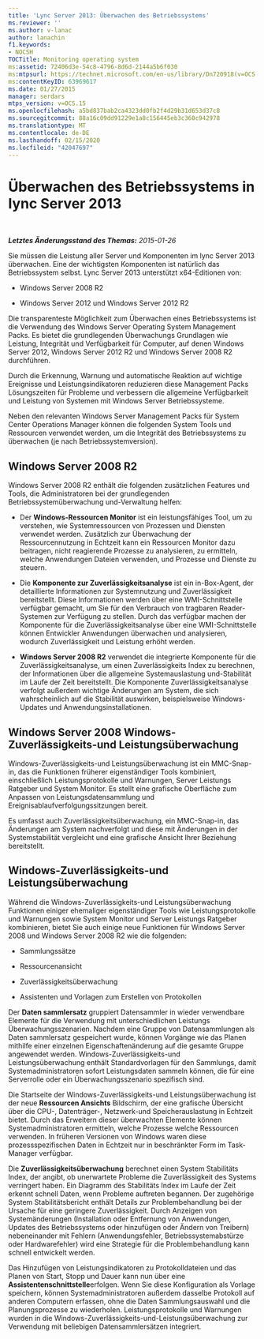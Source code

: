 ```yaml
---
title: 'Lync Server 2013: Überwachen des Betriebssystems'
ms.reviewer: ''
ms.author: v-lanac
author: lanachin
f1.keywords:
- NOCSH
TOCTitle: Monitoring operating system
ms:assetid: 72406d3e-54c8-4796-8d6d-2144a5b6f030
ms:mtpsurl: https://technet.microsoft.com/en-us/library/Dn720918(v=OCS.15)
ms:contentKeyID: 63969617
ms.date: 01/27/2015
manager: serdars
mtps_version: v=OCS.15
ms.openlocfilehash: a5bd837bab2ca4323dd0fb2f4d29b31d653d37c8
ms.sourcegitcommit: 88a16c09dd91229e1a8c156445eb3c360c942978
ms.translationtype: MT
ms.contentlocale: de-DE
ms.lasthandoff: 02/15/2020
ms.locfileid: "42047697"
---
```

<div data-xmlns="http://www.w3.org/1999/xhtml">

<div class="topic" data-xmlns="http://www.w3.org/1999/xhtml" data-msxsl="urn:schemas-microsoft-com:xslt" data-cs="http://msdn.microsoft.com/">

<div data-asp="http://msdn2.microsoft.com/asp">

# <a name="monitoring-operating-system-in-lync-server-2013"></a>Überwachen des Betriebssystems in lync Server 2013

</div>

<div id="mainSection">

<div id="mainBody">

<span> </span>

_**Letztes Änderungsstand des Themas:** 2015-01-26_

Sie müssen die Leistung aller Server und Komponenten im lync Server 2013 überwachen. Eine der wichtigsten Komponenten ist natürlich das Betriebssystem selbst. Lync Server 2013 unterstützt x64-Editionen von:

  - Windows Server 2008 R2

  - Windows Server 2012 und Windows Server 2012 R2

Die transparenteste Möglichkeit zum Überwachen eines Betriebssystems ist die Verwendung des Windows Server Operating System Management Packs. Es bietet die grundlegenden Überwachungs Grundlagen wie Leistung, Integrität und Verfügbarkeit für Computer, auf denen Windows Server 2012, Windows Server 2012 R2 und Windows Server 2008 R2 durchführen.

Durch die Erkennung, Warnung und automatische Reaktion auf wichtige Ereignisse und Leistungsindikatoren reduzieren diese Management Packs Lösungszeiten für Probleme und verbessern die allgemeine Verfügbarkeit und Leistung von Systemen mit Windows Server Betriebssysteme.

Neben den relevanten Windows Server Management Packs für System Center Operations Manager können die folgenden System Tools und Ressourcen verwendet werden, um die Integrität des Betriebssystems zu überwachen (je nach Betriebssystemversion).

<div>

## <a name="windows-server2008r2"></a>Windows Server 2008 R2

Windows Server 2008 R2 enthält die folgenden zusätzlichen Features und Tools, die Administratoren bei der grundlegenden Betriebssystemüberwachung und-Verwaltung helfen:

  - Der **Windows-Ressourcen Monitor** ist ein leistungsfähiges Tool, um zu verstehen, wie Systemressourcen von Prozessen und Diensten verwendet werden. Zusätzlich zur Überwachung der Ressourcennutzung in Echtzeit kann ein Ressourcen Monitor dazu beitragen, nicht reagierende Prozesse zu analysieren, zu ermitteln, welche Anwendungen Dateien verwenden, und Prozesse und Dienste zu steuern.

  - Die **Komponente zur Zuverlässigkeitsanalyse** ist ein in-Box-Agent, der detaillierte Informationen zur Systemnutzung und Zuverlässigkeit bereitstellt. Diese Informationen werden über eine WMI-Schnittstelle verfügbar gemacht, um Sie für den Verbrauch von tragbaren Reader-Systemen zur Verfügung zu stellen. Durch das verfügbar machen der Komponente für die Zuverlässigkeitsanalyse über eine WMI-Schnittstelle können Entwickler Anwendungen überwachen und analysieren, wodurch Zuverlässigkeit und Leistung erhöht werden.

  - **Windows Server 2008 R2** verwendet die integrierte Komponente für die Zuverlässigkeitsanalyse, um einen Zuverlässigkeits Index zu berechnen, der Informationen über die allgemeine Systemauslastung und-Stabilität im Laufe der Zeit bereitstellt. Die Komponente Zuverlässigkeitsanalyse verfolgt außerdem wichtige Änderungen am System, die sich wahrscheinlich auf die Stabilität auswirken, beispielsweise Windows-Updates und Anwendungsinstallationen.

</div>

<div>

## <a name="windows-server2008-windows-reliability-and-performance-monitor"></a>Windows Server 2008 Windows-Zuverlässigkeits-und Leistungsüberwachung

Windows-Zuverlässigkeits-und Leistungsüberwachung ist ein MMC-Snap-in, das die Funktionen früherer eigenständiger Tools kombiniert, einschließlich Leistungsprotokolle und Warnungen, Server Leistungs Ratgeber und System Monitor. Es stellt eine grafische Oberfläche zum Anpassen von Leistungsdatensammlung und Ereignisablaufverfolgungssitzungen bereit.

Es umfasst auch Zuverlässigkeitsüberwachung, ein MMC-Snap-in, das Änderungen am System nachverfolgt und diese mit Änderungen in der Systemstabilität vergleicht und eine grafische Ansicht Ihrer Beziehung bereitstellt.

</div>

<div>

## <a name="windows-reliability-and-performance-monitor"></a>Windows-Zuverlässigkeits-und Leistungsüberwachung

Während die Windows-Zuverlässigkeits-und Leistungsüberwachung Funktionen einiger ehemaliger eigenständiger Tools wie Leistungsprotokolle und Warnungen sowie System Monitor und Server Leistungs Ratgeber kombinieren, bietet Sie auch einige neue Funktionen für Windows Server 2008 und Windows Server 2008 R2 wie die folgenden:

  - Sammlungssätze

  - Ressourcenansicht

  - Zuverlässigkeitsüberwachung

  - Assistenten und Vorlagen zum Erstellen von Protokollen

Der **Daten sammlersatz** gruppiert Datensammler in wieder verwendbare Elemente für die Verwendung mit unterschiedlichen Leistungs Überwachungsszenarien. Nachdem eine Gruppe von Datensammlungen als Daten sammlersatz gespeichert wurde, können Vorgänge wie das Planen mithilfe einer einzelnen Eigenschaftenänderung auf die gesamte Gruppe angewendet werden. Windows-Zuverlässigkeits-und Leistungsüberwachung enthält Standardvorlagen für den Sammlungs, damit Systemadministratoren sofort Leistungsdaten sammeln können, die für eine Serverrolle oder ein Überwachungsszenario spezifisch sind.

Die Startseite der Windows-Zuverlässigkeits-und Leistungsüberwachung ist der neue **Ressourcen Ansichts** Bildschirm, der eine grafische Übersicht über die CPU-, Datenträger-, Netzwerk-und Speicherauslastung in Echtzeit bietet. Durch das Erweitern dieser überwachten Elemente können Systemadministratoren ermitteln, welche Prozesse welche Ressourcen verwenden. In früheren Versionen von Windows waren diese prozessspezifischen Daten in Echtzeit nur in beschränkter Form im Task-Manager verfügbar.

Die **Zuverlässigkeitsüberwachung** berechnet einen System Stabilitäts Index, der angibt, ob unerwartete Probleme die Zuverlässigkeit des Systems verringert haben. Ein Diagramm des Stabilitäts Index im Laufe der Zeit erkennt schnell Daten, wenn Probleme auftreten begannen. Der zugehörige System Stabilitätsbericht enthält Details zur Problembehandlung bei der Ursache für eine geringere Zuverlässigkeit. Durch Anzeigen von Systemänderungen (Installation oder Entfernung von Anwendungen, Updates des Betriebssystems oder hinzufügen oder Ändern von Treibern) nebeneinander mit Fehlern (Anwendungsfehler, Betriebssystemabstürze oder Hardwarefehler) wird eine Strategie für die Problembehandlung kann schnell entwickelt werden.

Das Hinzufügen von Leistungsindikatoren zu Protokolldateien und das Planen von Start, Stopp und Dauer kann nun über eine **Assistentenschnittstelle**erfolgen. Wenn Sie diese Konfiguration als Vorlage speichern, können Systemadministratoren außerdem dasselbe Protokoll auf anderen Computern erfassen, ohne die Daten Sammlungsauswahl und die Planungsprozesse zu wiederholen. Leistungsprotokolle und Warnungen wurden in die Windows-Zuverlässigkeits-und-Leistungsüberwachung zur Verwendung mit beliebigen Datensammlersätzen integriert.

</div>

</div>

<span> </span>

</div>

</div>

</div>

